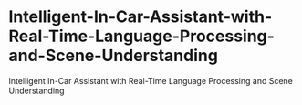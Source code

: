 # Intelligent-In-Car-Assistant-with-Real-Time-Language-Processing-and-Scene-Understanding
Intelligent In-Car Assistant with Real-Time Language Processing and Scene Understanding
